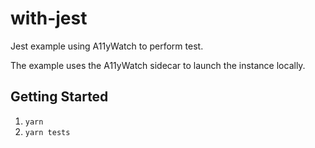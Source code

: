 # with-jest

Jest example using A11yWatch to perform test.

The example uses the A11yWatch sidecar to launch the instance locally.

## Getting Started

1. `yarn`
1. `yarn tests`